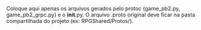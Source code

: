 Coloque aqui apenas os arquivos gerados pelo protoc (game_pb2.py, game_pb2_grpc.py) e o __init__.py.
O arquivo .proto original deve ficar na pasta compartilhada do projeto (ex: RPGShared/Protos/).
